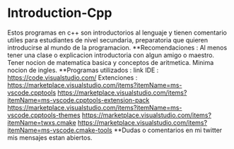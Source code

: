# Introduction-Cpp
Estos programas en c++ son introductorios al lenguaje y tienen comentario utiles para 
estudiantes de nivel secundaria, preparatoria que quieren introducirse al mundo de la programacion. 
**Recomendaciones : Al menos tener una clase o explicacion introductoria con algun amigo o maestro. 
Tener nocion de matematica basica y conceptos de aritmetica. Minima nocion de ingles. 
**Programas utilizados : link IDE : https://code.visualstudio.com/ 
Extenciones : https://marketplace.visualstudio.com/items?itemName=ms-vscode.cpptools https://marketplace.visualstudio.com/items?itemName=ms-vscode.cpptools-extension-pack https://marketplace.visualstudio.com/items?itemName=ms-vscode.cpptools-themes https://marketplace.visualstudio.com/items?itemName=twxs.cmake https://marketplace.visualstudio.com/items?itemName=ms-vscode.cmake-tools
**Dudas o comentarios en mi twitter mis mensajes estan abiertos.

